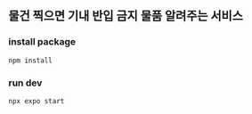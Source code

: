 ## 물건 찍으면 기내 반입 금지 물품 알려주는 서비스

### install package
```
npm install
```
### run dev
```
npx expo start
```
